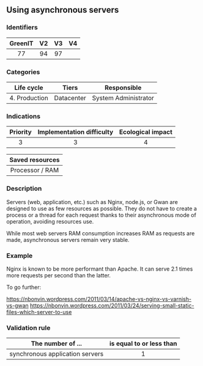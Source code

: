 ## Using asynchronous servers

### Identifiers

| GreenIT | V2  | V3  |  V4  |
|:-------:|:---:|:---:|:----:|
|   77    | 94  | 97  |      |

### Categories

|  Life cycle   |   Tiers    |     Responsible      |
|:-------------:|:----------:|:--------------------:|
| 4. Production | Datacenter | System Administrator |

### Indications

| Priority | Implementation difficulty | Ecological impact |
|:--------:|:-------------------------:|:-----------------:|
|    3     |             3             |         4         |

|                      Saved resources                      |
|:---------------------------------------------------------:|
|                      Processor / RAM                      |

### Description

Servers (web, application, etc.) such as Nginx, node.js, or Gwan are designed to use as few resources as possible. They do not have to create a process or a thread for each request thanks to their asynchronous mode of operation, avoiding resources use.

While most web servers RAM consumption increases RAM as requests are made, asynchronous servers remain very stable.

### Example

Nginx is known to be more performant than Apache. It can serve 2.1 times more requests per second than the latter.

To go further:

https://nbonvin.wordpress.com/2011/03/14/apache-vs-nginx-vs-varnish-vs-gwan
https://nbonvin.wordpress.com/2011/03/24/serving-small-static-files-which-server-to-use


### Validation rule

| The number of ...               | is equal to or less than |  
|---------------------------------|:------------------------:|
| synchronous application servers |            1             |
